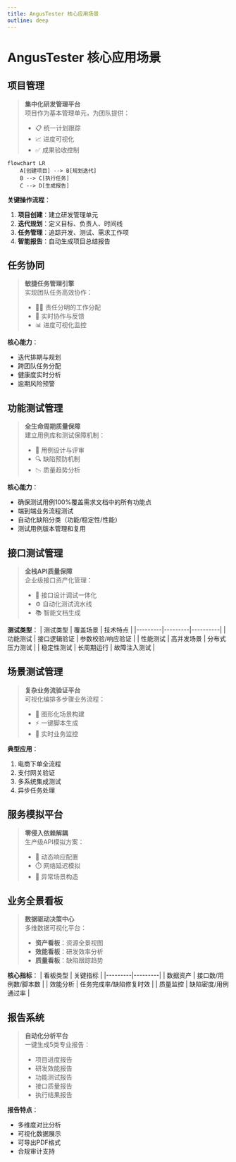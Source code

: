 ```yaml
---
title: AngusTester 核心应用场景
outline: deep
---
```


# AngusTester 核心应用场景

## 项目管理

> **集中化研发管理平台**  
> 项目作为基本管理单元，为团队提供：
> - 📋 统一计划跟踪
> - 📈 进度可视化
> - ✅ 成果验收控制

```mermaid
flowchart LR
    A[创建项目] --> B[规划迭代]
    B --> C[执行任务]
    C --> D[生成报告]
```

**关键操作流程**：
1. **项目创建**：建立研发管理单元
2. **迭代规划**：定义目标、负责人、时间线
3. **任务管理**：追踪开发、测试、需求工作项
4. **智能报告**：自动生成项目总结报告

<Vid src="/video/tester/introduction/project.mp4" />

## 任务协同

> **敏捷任务管理引擎**  
> 实现团队任务高效协作：
> - 👨‍💼 责任分明的工作分配
> - 🔄 实时协作与反馈
> - 📊 进度可视化监控

**核心能力**：
- 迭代排期与规划
- 跨团队任务分配
- 健康度实时分析
- 逾期风险预警

<Vid src="/video/tester/introduction/task.mp4" />

## 功能测试管理

> **全生命周期质量保障**  
> 建立用例库和测试保障机制：
> - 📝 用例设计与评审
> - 🔍 缺陷预防机制
> - 📉 质量趋势分析

**核心能力**：
- 确保测试用例100%覆盖需求文档中的所有功能点
- 端到端业务流程测试
- 自动化缺陷分类（功能/稳定性/性能）
- 测试用例版本管理和复用

<Vid src="/video/tester/introduction/case.mp4" />

## 接口测试管理

> **全栈API质量保障**  
> 企业级接口资产化管理：
> - 🧩 接口设计调试一体化
> - ⚙️ 自动化测试流水线
> - 📚 智能文档生成

**测试类型**：
| 测试类型 | 覆盖场景 | 技术特点 |
|---------|---------|----------|
| 功能测试 | 接口逻辑验证 | 参数校验/响应验证 |
| 性能测试 | 高并发场景 | 分布式压力测试 |
| 稳定性测试 | 长周期运行 | 故障注入测试 |

<Vid src="/video/tester/introduction/test.mp4" />

## 场景测试管理

> **复杂业务流验证平台**  
> 可视化编排多步骤业务流程：
> - 🧩 图形化场景构建
> - ⚡️ 一键脚本生成
> - 🚨 实时业务监控

**典型应用**：
1. 电商下单全流程
2. 支付网关验证
3. 多系统集成测试
4. 异步任务处理

<Vid src="/video/tester/introduction/scenarios.mp4" />

## 服务模拟平台

> **零侵入依赖解耦**  
> 生产级API模拟方案：
> - 🔧 动态响应配置
> - ⏱️ 网络延迟模拟
> - 🧪 异常场景构造

<Vid src="/video/tester/introduction/mock.mp4" />

## 业务全景看板

> **数据驱动决策中心**  
> 多维数据可视化平台：
> - **资产看板**：资源全景视图
> - **效能看板**：研发效率分析
> - **质量看板**：缺陷跟踪趋势

**核心指标**：
| 看板类型 | 关键指标 |
|---------|---------|
| 数据资产 | 接口数/用例数/脚本数 |
| 效能分析 | 任务完成率/缺陷修复时效 |
| 质量监控 | 缺陷密度/用例通过率 |

<Vid src="/video/tester/introduction/kanban.mp4" />

## 报告系统

> **自动化分析平台**  
> 一键生成5类专业报告：
> - 项目进度报告
> - 研发效能报告
> - 功能测试报告
> - 接口质量报告
> - 执行结果报告

**报告特点**：
- 多维度对比分析
- 可视化数据展示
- 可导出PDF格式
- 合规审计支持

<Vid src="/video/tester/introduction/report.mp4" />
